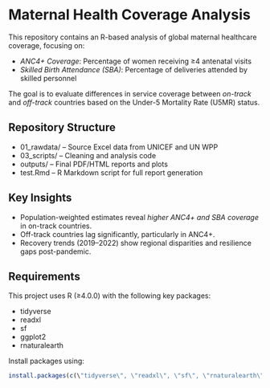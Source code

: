 # Maternal Health Coverage Analysis

This repository contains an R-based analysis of global maternal healthcare coverage, focusing on:

- *ANC4+ Coverage*: Percentage of women receiving ≥4 antenatal visits
- *Skilled Birth Attendance (SBA)*: Percentage of deliveries attended by skilled personnel

The goal is to evaluate differences in service coverage between *on-track* and *off-track* countries based on the Under-5 Mortality Rate (U5MR) status.

## Repository Structure

- 01_rawdata/ – Source Excel data from UNICEF and UN WPP
- 03_scripts/ – Cleaning and analysis code
- outputs/ – Final PDF/HTML reports and plots
- test.Rmd – R Markdown script for full report generation

## Key Insights

- Population-weighted estimates reveal *higher ANC4+ and SBA coverage* in on-track countries.
- Off-track countries lag significantly, particularly in ANC4+.
- Recovery trends (2019–2022) show regional disparities and resilience gaps post-pandemic.

## Requirements

This project uses R (≥4.0.0) with the following key packages:
- tidyverse
- readxl
- sf
- ggplot2
- rnaturalearth

Install packages using:

```r
install.packages(c(\"tidyverse\", \"readxl\", \"sf\", \"rnaturalearth\", \"ggrepel\"))